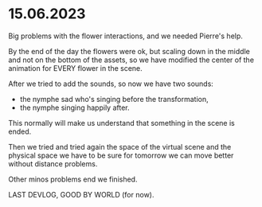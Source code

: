 # 15.06.2023

Big problems with the flower interactions, and we needed Pierre's help.

By the end of the day the flowers were ok, but scaling down in the middle and not on the bottom of the assets, so we have modified the center of the animation for EVERY flower in the scene.

After we tried to add the sounds, so now we have two sounds:

- the nymphe sad who's singing before the transformation,
- the nymphe singing happily after.

This normally will make us understand that something in the scene is ended.

Then we tried and tried again the space of the virtual scene and the physical space we have to be sure for tomorrow we can move better without distance problems.

Other minos problems end we finished.

LAST DEVLOG, GOOD BY WORLD (for now).
